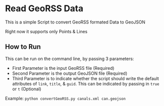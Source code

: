 # Read GeoRSS Data

This is a simple Script to convert GeoRSS formated Data to GeoJSON

Right now it supports only Points & Lines

## How to Run

This can be run on the command line, by passing 3 parameters:

- First Parameter is the input GeoRSS file (Required)
- Second Parameter is the output GeoJSON file (Required)
- Third Parameter is to indicate whether the script should write the default attributes of `link`, `title`, & `guid`. This can be indicated by passing in `true` or `t` (Optional)

Example: `python convertGeoRSS.py canals.xml can.geojson`
